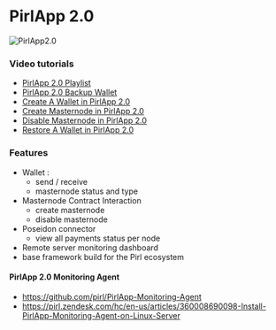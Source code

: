 # PirlApp 2.0

![PirlApp2.0](http://news.pirl.live/ipfs/QmSEKqHLEBgdrcAatZtRvvzV1BRUScNS662bCULKpY9C5n)

### Video tutorials
- [PirlApp 2.0 Playlist](https://www.youtube.com/playlist?list=PLubgiF5knvclvBMcx2fqh7Zbgts84GtSd) 
- [PirlApp 2.0 Backup Wallet](https://youtu.be/2r_y8ZFcGj8) 
- [Create A Wallet in PirlApp 2.0](https://youtu.be/Vzy3bx0BW4g) 
- [Create Masternode in PirlApp 2.0](https://youtu.be/C__G0_8dbp4) 
- [Disable Masternode in PirlApp 2.0](https://youtu.be/S4Wa-ozxSFk) 
- [Restore A Wallet in PirlApp 2.0](https://youtu.be/3YZvP-NPezE) 

### Features
- Wallet :
    - send / receive
    - masternode status and type 
- Masternode Contract Interaction
    - create masternode
    - disable masternode
- Poseidon connector
    - view all payments status per node
- Remote server monitoring dashboard
- base framework build for the Pirl ecosystem

#### PirlApp 2.0 Monitoring Agent
- https://github.com/pirl/PirlApp-Monitoring-Agent
- https://pirl.zendesk.com/hc/en-us/articles/360008690098-Install-PirlApp-Monitoring-Agent-on-Linux-Server
